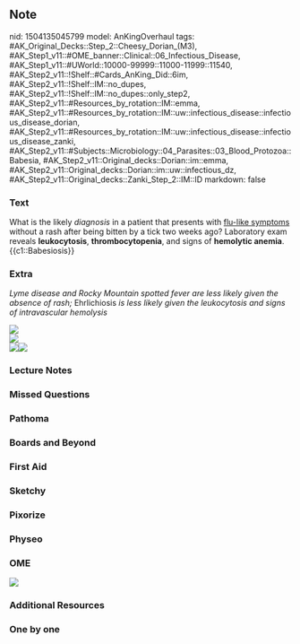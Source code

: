 ## Note
nid: 1504135045799
model: AnKingOverhaul
tags: #AK_Original_Decks::Step_2::Cheesy_Dorian_(M3), #AK_Step1_v11::#OME_banner::Clinical::06_Infectious_Disease, #AK_Step1_v11::#UWorld::10000-99999::11000-11999::11540, #AK_Step2_v11::!Shelf::#Cards_AnKing_Did::6im, #AK_Step2_v11::!Shelf::IM::no_dupes, #AK_Step2_v11::!Shelf::IM::no_dupes::only_step2, #AK_Step2_v11::#Resources_by_rotation::IM::emma, #AK_Step2_v11::#Resources_by_rotation::IM::uw::infectious_disease::infectious_disease_dorian, #AK_Step2_v11::#Resources_by_rotation::IM::uw::infectious_disease::infectious_disease_zanki, #AK_Step2_v11::#Subjects::Microbiology::04_Parasites::03_Blood_Protozoa::Babesia, #AK_Step2_v11::Original_decks::Dorian::im::emma, #AK_Step2_v11::Original_decks::Dorian::im::uw::infectious_dz, #AK_Step2_v11::Original_decks::Zanki_Step_2::IM::ID
markdown: false

### Text
<div>
  What is the likely <i>diagnosis</i> in a patient that presents
  with <u>flu-like symptoms</u> without a rash after being bitten
  by a tick two weeks ago? Laboratory exam reveals
  <b>leukocytosis</b>, <b>thrombocytopenia</b>, and signs of
  <b>hemolytic anemia</b>.
</div>
<div>
  {{c1::Babesiosis}}
</div>

### Extra
<i>Lyme disease and Rocky Mountain spotted fever are less likely
given the absence of rash;</i> Ehrlichiosis <i>is less likely given
the leukocytosis and signs of intravascular hemolysis</i>
<div>
  <div>
    <i><img src="babesiosis.png"></i>
    <div>
      <i><img src="babes.png"></i>
    </div>
  </div>
</div>
<div>
  <i><img src="paste-32422708117972.jpg"><img src=
  "paste-32474247725541.jpg"></i>
</div>

### Lecture Notes


### Missed Questions


### Pathoma


### Boards and Beyond


### First Aid


### Sketchy


### Pixorize


### Physeo


### OME
<div class="ome-widget">
  <a href=
  "https://onlinemeded.org/spa/infectious-disease?ref=anki"><img src="_OME_AnkiFlashcards_Topic_4.png"></a>
</div>

### Additional Resources


### One by one

